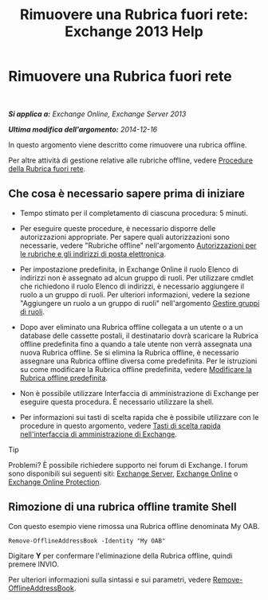 ﻿---
title: 'Rimuovere una Rubrica fuori rete: Exchange 2013 Help'
TOCTitle: Rimuovere una Rubrica fuori rete
ms:assetid: d69f1e8a-b3cb-4739-90cd-85ea450d06f3
ms:mtpsurl: https://technet.microsoft.com/it-it/library/Bb124744(v=EXCHG.150)
ms:contentKeyID: 50481785
ms.date: 05/22/2018
mtps_version: v=EXCHG.150
ms.translationtype: MT
---

# Rimuovere una Rubrica fuori rete

 

_**Si applica a:** Exchange Online, Exchange Server 2013_

_**Ultima modifica dell'argomento:** 2014-12-16_

In questo argomento viene descritto come rimuovere una rubrica offline.

Per altre attività di gestione relative alle rubriche offline, vedere [Procedure della Rubrica fuori rete](offline-address-book-procedures-exchange-2013-help.md).

## Che cosa è necessario sapere prima di iniziare

  - Tempo stimato per il completamento di ciascuna procedura: 5 minuti.

  - Per eseguire queste procedure, è necessario disporre delle autorizzazioni appropriate. Per sapere quali autorizzazioni sono necessarie, vedere "Rubriche offline" nell'argomento [Autorizzazioni per le rubriche e gli indirizzi di posta elettronica](email-address-and-address-book-permissions-exchange-2013-help.md).

  - Per impostazione predefinita, in Exchange Online il ruolo Elenco di indirizzi non è assegnato ad alcun gruppo di ruoli. Per utilizzare cmdlet che richiedono il ruolo Elenco di indirizzi, è necessario aggiungere il ruolo a un gruppo di ruoli. Per ulteriori informazioni, vedere la sezione "Aggiungere un ruolo a un gruppo di ruoli" nell'argomento [Gestire gruppi di ruoli](manage-role-groups-exchange-2013-help.md).

  - Dopo aver eliminato una Rubrica offline collegata a un utente o a un database delle cassette postali, il destinatario dovrà scaricare la Rubrica offline predefinita fino a quando a tale utente non verrà assegnata una nuova Rubrica offline. Se si elimina la Rubrica offline, è necessario assegnare una Rubrica offline diversa come predefinita. Per le istruzioni su come modificare la Rubrica offline predefinita, vedere [Modificare la Rubrica offline predefinita](change-the-default-offline-address-book-exchange-2013-help.md).

  - Non è possibile utilizzare Interfaccia di amministrazione di Exchange per eseguire questa procedura. È necessario utilizzare la shell.

  - Per informazioni sui tasti di scelta rapida che è possibile utilizzare con le procedure in questo argomento, vedere [Tasti di scelta rapida nell'interfaccia di amministrazione di Exchange](keyboard-shortcuts-in-the-exchange-admin-center-exchange-online-protection-help.md).


> [!TIP]
> Problemi? È possibile richiedere supporto nei forum di Exchange. I forum sono disponibili sui seguenti siti: <A href="https://go.microsoft.com/fwlink/p/?linkid=60612">Exchange Server</A>, <A href="https://go.microsoft.com/fwlink/p/?linkid=267542">Exchange Online</A> o <A href="https://go.microsoft.com/fwlink/p/?linkid=285351">Exchange Online Protection</A>.



## Rimozione di una rubrica offline tramite Shell

Con questo esempio viene rimossa una Rubrica offline denominata My OAB.

    Remove-OfflineAddressBook -Identity "My OAB"

Digitare **Y** per confermare l'eliminazione della Rubrica offline, quindi premere INVIO.

Per ulteriori informazioni sulla sintassi e sui parametri, vedere [Remove-OfflineAddressBook](https://technet.microsoft.com/it-it/library/bb123594\(v=exchg.150\)).

